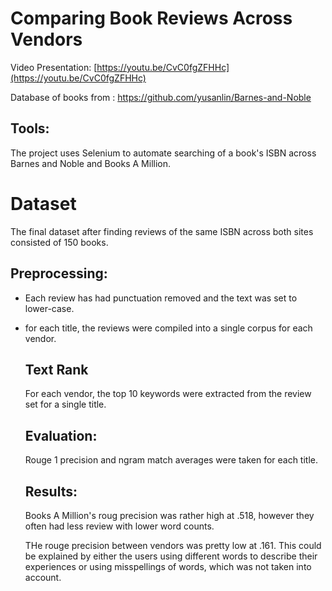 # Comparing Book Reviews Across Vendors 

Video Presentation: [https://youtu.be/CvC0fgZFHHc](https://youtu.be/CvC0fgZFHHc)

Database of books from : https://github.com/yusanlin/Barnes-and-Noble

## Tools:
The project uses Selenium to automate searching of a book's ISBN across Barnes and Noble and Books A Million.

# Dataset

The final dataset after finding reviews of the same ISBN across both sites consisted of 150 books.

## Preprocessing:

- Each review has had punctuation removed and the text was set to lower-case.

- for each title, the reviews were compiled into a single corpus for each vendor.

  ## Text Rank

  For each vendor, the top 10 keywords were extracted from the review set for a single title.

  ## Evaluation:

  Rouge 1 precision and ngram match averages were taken for each title.

  ## Results:

  Books A Million's roug precision was rather high at .518, however they often had less review with lower word counts.
  
  THe rouge precision between vendors was pretty low at .161. This could be explained by either the users using different words to describe their experiences or using misspellings of words, which was not taken into account.

  
